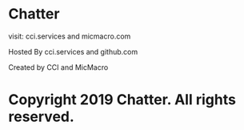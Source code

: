 # Chatter

visit: cci.services and micmacro.com

Hosted By cci.services and github.com

Created by CCI and MicMacro

# Copyright 2019 Chatter. All rights reserved.

